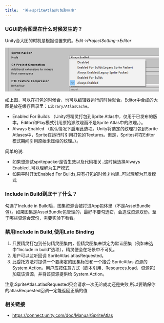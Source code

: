 ```yaml
---
title:  "关于spriteAtlas打包那些事"
---
```




### UGUI的合图是在什么时候发生的？

Unity合大图的时机是根据设置来的。*Edit->ProjectSetting->Editor*

![1567211125212](../../assets/images/2019-09-01-spriteAtlas/1567211125212.png)

如上图，可以在打包的时候合，也可以编辑器运行的时候就合。Editor中合成的大图是放在缓存目录里：`Library/AtlasCache`。

- Enabled For Builds  （Unity将精灵打包到Sprite Atlas中，仅用于已发布的版本。Editor和Play模式引用原始源纹理而不是Sprite Atlas中的纹理。）。
- Always Enabled   （默认情况下启用此选项。Unity将选定的纹理打包到Sprite Atlases中，Sprite在运行时引用打包的Textures。但是，Sprites将在Editor模式期间引用原始未压缩的纹理。）。

简单的说:

- 如果想测试spritepacker是否生效以及代码相关..这时候选择Always Enabled..可以理解为生产模式
- 如果平时开发Enabled For Builds,只有打包的时候才构建..可以理解为开发模式



### Include in Build到底干了什么？

勾选了Include in Build后，图集资源会被打进App包体里（不是AssetBundle包）。如果图集是AssetBundle包管理的，最好不要勾选它，会造成资源双份。至于哪些资源会双份，需要实验下看看。



###  禁用Include in Build,使用Late Binding

1. 只要精灵打包到任何精灵图集内，但精灵图集未绑定为默认图集（例如未选中“Include in build”选项），精灵便会在场景中不可见。
2. 用户可以监听回调 SpriteAtlas.atlasRequested。
3. 此委托方法将提供一个要绑定的图集标签和一个接受 SpriteAtlas 资源的 System.Action。用户应按任意方式（脚本引用、Resources.load、资源包）加载该资源，并将该资源提供给 System.Action。



注意:SpriteAtlas.atlasRequested只会请求一次无论成功还是失败,所以要确保你的atlasRequested回调一定能返回正确的值





















### 相关链接

- https://connect.unity.com/doc/Manual/SpriteAtlas